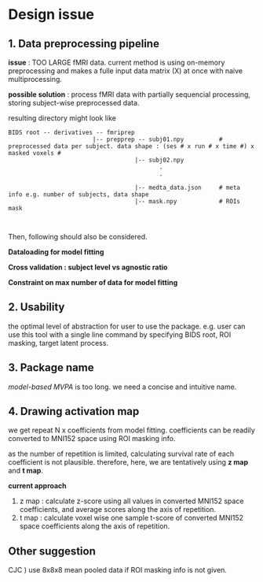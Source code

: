 # Design issue


## 1. Data preprocessing pipeline

**issue** : TOO LARGE fMRI data. current method is using on-memory preprocessing and makes a fulle input data matrix (X) at once with naive multiprocessing.

**possible solution** : process fMRI data with partially sequencial processing, storing subject-wise preprocessed data.

resulting directory might look like

```
BIDS root -- derivatives -- fmriprep
                        |-- prepprep -- subj01.npy          # preprocessed data per subject. data shape : (ses # x run # x time #) x masked voxels #
                                    |-- subj02.npy
                                           .
                                           .
                                           
                                    |-- medta_data.json     # meta info e.g. number of subjects, data shape
                                    |-- mask.npy            # ROIs mask
                                           
                          

```

Then, following should also be considered. 

**Dataloading for model fitting**

**Cross validation : subject level vs agnostic ratio**

**Constraint on max number of data for model fitting**



## 2. Usability

the optimal level of abstraction for user to use the package. e.g. user can use this tool with a single line command by specifying BIDS root, ROI masking, target latent process.

## 3. Package name

_model-based MVPA_ is too long. we need a concise and intuitive name. 

## 4. Drawing activation map

we get repeat N x coefficients from model fitting. coefficients can be readily converted to MNI152 space using ROI masking info. 

as the number of repetition is limited, calculating survival rate of each coefficient is not plausible. therefore, here, we are tentatively using **z map** and **t map**.

**current approach** 


1) z map : calculate z-score using all values in converted MNI152 space coefficients, and average scores along the axis of repetition. 
2) t map : calculate voxel wise one sample t-score of converted MNI152 space coefficients along the axis of repetition.

## Other suggestion

CJC ) use 8x8x8 mean pooled data if ROI masking info is not given.
